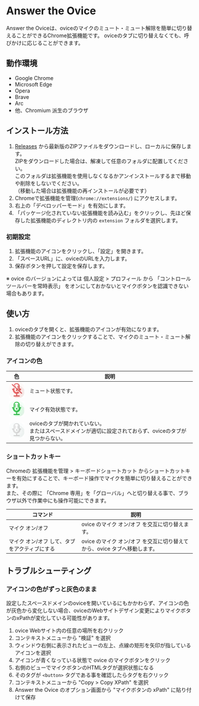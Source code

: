 # Answer the Ovice

Answer the Oviceは、oviceのマイクのミュート・ミュート解除を簡単に切り替えることができるChrome拡張機能です。
oviceのタブに切り替えなくても、呼びかけに応じることができます。

## 動作環境

* Google Chrome
* Microsoft Edge
* Opera
* Brave
* Arc
* 他、Chromium 派生のブラウザ

## インストール方法

1. [Releases](https://github.com/mypicto/answer-the-ovice/releases/latest) から最新版のZIPファイルをダウンロードし、ローカルに保存します。  
  ZIPをダウンロードした場合は、解凍して任意のフォルダに配置してください。  
  このフォルダは拡張機能を使用しなくなるかアンインストールするまで移動や削除をしないでください。  
  （移動した場合は拡張機能の再インストールが必要です）
1. Chromeで拡張機能を管理(`chrome://extensions/`) にアクセスします。
1. 右上の「デベロッパーモード」を有効にします。
1. 「パッケージ化されていない拡張機能を読み込む」をクリックし、先ほど保存した拡張機能のディレクトリ内の `extension` フォルダを選択します。

### 初期設定

1. 拡張機能のアイコンをクリックし、「設定」を開きます。
1. 「スペースURL」に、oviceのURLを入力します。  
1. 保存ボタンを押して設定を保存します。

※ ovice のバージョンによっては 個人設定 > プロフィール から 「コントロールツールバーを常時表示」 をオンにしておかないとマイクボタンを認識できない場合もあります。

## 使い方

1. oviceのタブを開くと、拡張機能のアイコンが有効になります。
1. 拡張機能のアイコンをクリックすることで、マイクのミュート・ミュート解除の切り替えができます。

### アイコンの色

| 色 | 説明 |
| ---- | ------ |
| ![赤色](https://github.com/mypicto/answer-the-ovice/blob/main/extension/image/icon_off.png) | ミュート状態です。 |
| ![緑色](https://github.com/mypicto/answer-the-ovice/blob/main/extension/image/icon_on.png) | マイク有効状態です。 |
| ![灰色](https://github.com/mypicto/answer-the-ovice/blob/main/extension/image/icon_disable.png) | oviceのタブが開かれていない。<br>またはスペースドメインが適切に設定されておらず、oviceのタブが見つからない。 |

### ショートカットキー

Chromeの 拡張機能を管理 > キーボードショートカット からショートカットキーを有効にすることで、キーボード操作でマイクを簡単に切り替えることができます。  
また、その際に 「Chrome 専用」を「グローバル」へと切り替える事で、ブラウザ以外で作業中にも操作可能にできます。

| コマンド | 説明 |
| ---- | ------ |
| マイク オン/オフ | ovice のマイク オン/オフ を交互に切り替えます。 |
| マイク オン/オフ して、タブをアクティブにする | ovice のマイク オン/オフ を交互に切り替えてから、ovice タブへ移動します。 |


## トラブルシューティング

### アイコンの色がずっと灰色のまま

設定したスペースドメインのoviceを開いているにもかかわらず、アイコンの色が灰色から変化しない場合、oviceのWebサイトデザイン変更によりマイクボタンのxPathが変化している可能性があります。

1. ovice Webサイト内の任意の場所を右クリック
2. コンテキストメニューから "検証" を選択
3. ウィンドウ右側に表示されたビューの左上、点線の矩形を矢印が指しているアイコンを選択
4. アイコンが青くなっている状態で ovice のマイクボタンをクリック
5. 右側のビューでマイクボタンのHTMLタグが選択状態になる
6. そのタグが `<button>` タグである事を確認したらタグを右クリック
7. コンテキストメニューから "Copy > Copy XPath" を選択
8. Answer the Ovice のオプション画面から "マイクボタンの xPath" に貼り付けて保存
